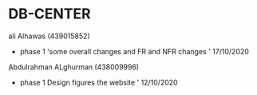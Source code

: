 # DB-CENTER
ali Alhawas (439015852)
- phase 1 'some overall changes and FR and NFR changes ' 17/10/2020

ِAbdulrahman ALghurman (438009996)
- phase 1 Design figures the website ' 12/10/2020

